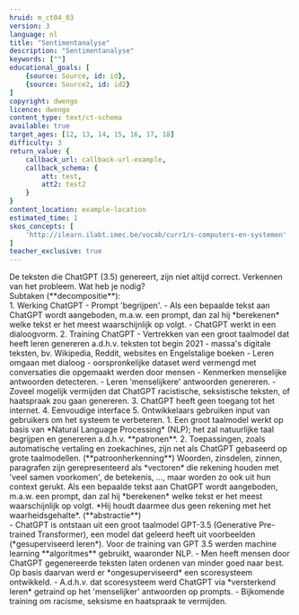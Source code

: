 ```yaml
---
hruid: m_ct04_03
version: 3
language: nl
title: "Sentimentanalyse"
description: "Sentimentanalyse"
keywords: [""]
educational_goals: [
    {source: Source, id: id}, 
    {source: Source2, id: id2}
]
copyright: dwengo
licence: dwengo
content_type: text/ct-schema
available: true
target_ages: [12, 13, 14, 15, 16, 17, 18]
difficulty: 3
return_value: {
    callback_url: callback-url-example,
    callback_schema: {
        att: test,
        att2: test2
    }
}
content_location: example-location
estimated_time: 1
skos_concepts: [
    'http://ilearn.ilabt.imec.be/vocab/curr1/s-computers-en-systemen'
]
teacher_exclusive: true
---
```


<context>
De teksten die ChatGPT (3.5) genereert, zijn niet altijd correct. 
</div>
</context>
<decomposition>
Verkennen van het probleem. Wat heb je nodig? <br> Subtaken (**decompositie**):<br>
1. Werking ChatGPT 
    - Prompt 'begrijpen'.
    - Als een bepaalde tekst aan ChatGPT wordt aangeboden, m.a.w. een prompt, dan zal hij *berekenen* welke tekst er het meest waarschijnlijk op volgt.
    - ChatGPT werkt in een dialoogvorm.
2. Training ChatGPT
    - Vertrekken van een groot taalmodel dat heeft leren genereren a.d.h.v. teksten tot begin 2021
        - massa's digitale teksten, bv. Wikipedia, Reddit, websites en Engelstalige boeken 
    - Leren omgaan met dialoog
        - oorspronkelijke dataset werd vermengd met conversaties die opgemaakt werden door mensen
    - Kenmerken menselijke antwoorden detecteren. 
    - Leren 'menselijkere' antwoorden genereren.
    - Zoveel mogelijk vermijden dat ChatGPT racistische, seksistische teksten, of haatspraak zou gaan genereren.
3. ChatGPT heeft geen toegang tot het internet.
4. Eenvoudige interface
5. Ontwikkelaars gebruiken input van gebruikers om het systeem te verbeteren.
</decomposition>
<patternRecognition>
1. Een groot taalmodel werkt op basis van *Natural Language Processing* (NLP); het zal natuurlijke taal begrijpen en genereren a.d.h.v. **patronen**.
2. Toepassingen, zoals automatische vertaling en zoekachines, zijn net als ChatGPT gebaseerd op grote taalmodellen. (**patroonherkenning**)
</patternRecognition>
<abstraction>
Woorden, zinsdelen, zinnen, paragrafen zijn gerepresenteerd als *vectoren* die rekening houden met 'veel samen voorkomen', de betekenis, ...,  maar worden zo ook uit hun context gerukt. Als een bepaalde tekst aan ChatGPT wordt aangeboden, m.a.w. een prompt, dan zal hij *berekenen* welke tekst er het meest waarschijnlijk op volgt. *Hij houdt daarmee dus geen rekening met het waarheidsgehalte*. (**abstractie**)<br>
</abstraction>
<algorithms>
- ChatGPT is ontstaan uit een groot taalmodel GPT-3.5 (Generative Pre-trained Transformer), een model dat geleerd heeft uit voorbeelden (*gesuperviseerd leren*). Voor de training van GPT 3.5 werden machine learning **algoritmes** gebruikt, waaronder NLP. 
- Men heeft mensen door ChatGPT gegenereerde teksten laten ordenen van minder goed naar best. Op basis daarvan werd er *ongesuperviseerd* een scoresysteem ontwikkeld. 
- A.d.h.v. dat scoresysteem werd ChatGPT via *versterkend leren* getraind op het 'menselijker' antwoorden op prompts.
- Bijkomende training om racisme, seksisme en haatspraak te vermijden.<br>
</algorithms>
